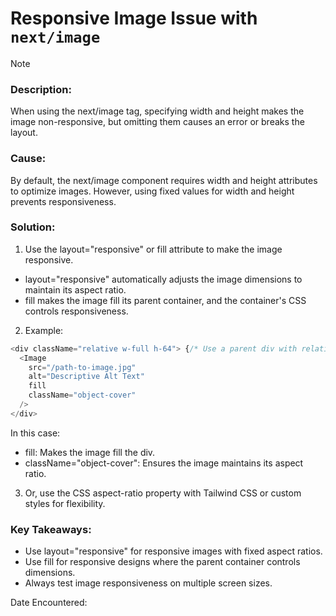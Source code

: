 # Responsive Image Issue with <code>next/image</code>

>[!NOTE]
>### Description:
>When using the next/image tag, specifying width and height makes the image non-responsive, but omitting them causes an error or breaks the layout.

### Cause:
By default, the next/image component requires width and height attributes to optimize images. However, using fixed values for width and height prevents responsiveness.

### Solution:
1. Use the layout="responsive" or fill attribute to make the image responsive.
- layout="responsive" automatically adjusts the image dimensions to maintain its aspect ratio.
- fill makes the image fill its parent container, and the container's CSS controls responsiveness.

2. Example:
```javascript
<div className="relative w-full h-64"> {/* Use a parent div with relative positioning */}
  <Image 
    src="/path-to-image.jpg" 
    alt="Descriptive Alt Text" 
    fill 
    className="object-cover" 
  />
</div>
```
In this case:
- fill: Makes the image fill the div.
- className="object-cover": Ensures the image maintains its aspect ratio.

3. Or, use the CSS aspect-ratio property with Tailwind CSS or custom styles for flexibility.

### Key Takeaways:
- Use layout="responsive" for responsive images with fixed aspect ratios.
- Use fill for responsive designs where the parent container controls dimensions.
- Always test image responsiveness on multiple screen sizes.

Date Encountered:

